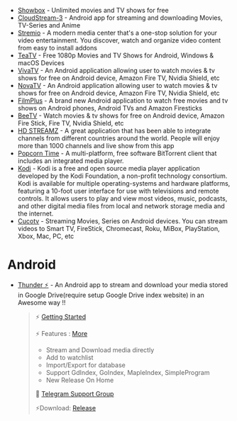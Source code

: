 -   [Showbox](https://www.showbox.media/download) - Unlimited movies and TV shows for free
-   [CloudStream-3](https://github.com/LagradOst/CloudStream-3) - Android app for streaming and downloading Movies, TV-Series and Anime
-   [Stremio](https://www.stremio.com/) - A modern media center that's a one-stop solution for your video entertainment. You discover, watch and organize video content from easy to install addons
-   [TeaTV](https://teatv.net/) - Free 1080p Movies and TV Shows for Android, Windows & macOS Devices
-   [VivaTV](https://www.vivatv.io/) - An Android application allowing user to watch movies & tv shows for free on Android device, Amazon Fire TV, Nvidia Shield, etc
-   [NovaTV](https://novatv.app/) - An Android application allowing user to watch movies & tv shows for free on Android device, Amazon Fire TV, Nvidia Shield, etc
-   [FilmPlus](https://filmplus.app/) - A brand new Android application to watch free movies and tv shows on Android phones, Android TVs and Amazon Firesticks
-   [BeeTV](http://beetvapk.me/) - Watch movies & tv shows for free on Android device, Amazon Fire Stick, Fire TV, Nvidia Shield, etc
-   [HD STREAMZ](https://hdstreamz.app/) - A great application that has been able to integrate channels from different countries around the world. People will enjoy more than 1000 channels and live show from this app
-   [Popcorn Time](https://github.com/popcorn-official) - A multi-platform, free software BitTorrent client that includes an integrated media player.
-   [Kodi](https://kodi.tv/) - Kodi is a free and open source media player application developed by the Kodi Foundation, a non-profit technology consortium. Kodi is available for multiple operating-systems and hardware platforms, featuring a 10-foot user interface for use with televisions and remote controls. It allows users to play and view most videos, music, podcasts, and other digital media files from local and network storage media and the internet.
-   [Cucotv](https://cucoapptv.github.io/) - Streaming Movies, Series on Android devices. You can stream videos to Smart TV, FireStick, Chromecast, Roku, MiBox, PlayStation, Xbox, Mac, PC, etc

# Android

-   [Thunder ⚡️](https://github.com/anujd64/Thunder) - An Android app to stream and download your media stored in Google Drive(require setup Google Drive index website) in an Awesome way !!

    > ⚡️ [Getting Started](https://github.com/anujd64/Thunder#-getting-started-)
    >
    > ⚡️ Features : [More](https://github.com/anujd64/Thunder#-features-)
    >
    > -   Stream and Download media directly
    > -   Add to watchlist
    > -   Import/Export for database
    > -   Support GdIndex, GoIndex, MapleIndex, SimpleProgram
    > -   New Release On Home
    >
    > 🔗 [Telegram Support Group](https://t.me/+p-ODqJeW-6FjNTI1)
    >
    > ⚡️Download: [Release](https://github.com/anujd64/Thunder/releases)

